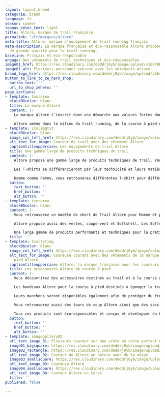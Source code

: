 ```yaml
---
layout: layout_brand
categorie: brand
language: fr
season: summer
topnav_color_text: light
title: Altore, marque de trail Française
permalink: "/fr/marques/altore"
meta-title: Altore, marque d'équipement de trail running français
meta-description: La marque française et éco-responsable Altore propose des équipement
  de grande qualité pour le trail-running.
baseline: Français et éco-responsable
engage: Des vêtements de trail techniques et éco-responsables
image01_href: https://res.cloudinary.com/deddrj0yb/image/upload/v1647881583/website/Altore/245103264_408743243959932_1030052120039821547_n.jpg
image01_alt: Plusieurs personnes courant avec les vêtements Altore
brand_logo_href: https://res.cloudinary.com/deddrj0yb/image/upload/v1647881634/website/Altore/273776542_485514956282760_5747485360429042294_n.jpg
button_to_link_to_ze_hero_shop:
  button_text: ''
  url_to_shop_zehero: ''
page_sections:
- template: textarea
  blockBGcolor: blanc
  title: La marque Altore
  content: |-
    La marque Altore s’inscrit dans une démarche aux valeurs fortes dans le monde outdoor. Un nouvel équipementier de Trail Running, fabriqué en France et Eco-conçu en France, qui a été créé en Corse en 2019 au pied du fameux GR20. Performances, techniques, épurées, vêtements légers, résistants mais surtout écoresponsables, voilà les mots qui définissent cette marque Corse. Une marque qui axe ses valeurs autour de son identité, de sa technicité de produit ainsi sur l’écoresponsabilité. C’est pourquoi, cette marque réduit son empreinte carbone en utilisant des matériaux naturels et/ou recyclés sans perdre en qualité et en performance. Les différentes fibres des équipements vont être d’origines naturelles tel que le bambou. Altore va également utiliser du polyester 100% recyclé. Chaque vêtement est alors recyclable afin de ne rien perdre de ce produit et de ne rien gaspiller. Dès cet été 2022, Altore ouvre son propre atelier de découpe et assemblage à Porto Vecchio, ce qui nous permettra de commencer à proposer des produits 100% Origine France.

    Altore amène dans le milieu du trail running, de la course à pied et du monde outdoor des équipements d'une grande qualité respectant l'environnement. L’engagement écologique se veut important chez cette marque Corse. Vous retrouverez alors une gamme technique, légère, respirant, performante et confortable pour tous vos efforts. Bien sûr, Altore est Corse, son identité est importante et ses produits sont authentiques et montagnards.
- template: 2colimgtxt
  blockBGcolor: blanc
  image_col_left_href: https://res.cloudinary.com/deddrj0yb/image/upload/v1650358188/website/Altore/t%C3%A9l%C3%A9chargement_3.webp
  alt_text_for_image: Coureur de trail avec des vêtement Altore
  captiontitleuppercase: Les équipements de trail Altore
  title: Une gamme large de produits techniques de trail
  content: |-
    Altore propose une gamme large de produits techniques de trail. Vous trouverez donc des T-shirts manches courtes, des T-shirts manches longues, des collants, des vestes, des débardeurs, des cuissards pour la pratique du trail et la course à pied pour homme et pour femme.

    Les T-shirts se différencieront par leur technicité et leurs matières. Ceux qui seront plus techniques et performants seront alors plus près du corps tel une seconde peau en se faisant oublier. Vous retrouverez des T-shirts plus amples mais toujours techniques composé de fibres de bambou et de polyester 100% recyclé. Les T-shirts de Trail Altore sont idéales pour les sorties courtes comme longues, par temps chaud voir très chaud aux températures plus fraîches.

    Homme comme Femme, vous retrouverez différentes T-shirt pour différentes utilisations et technicités. Altore propose également une gamme de débardeurs pour les entraînements sous un soleil plus chaud et être encore plus légers.
  button:
    text_button: ''
    href_button: ''
    alt_button: ''
- template: textarea
  blockBGcolor: blanc
  content: |-
    Vous retrouverez un modèle de short de Trail Altore pour Homme et pour Femme avec des coloris différents. Un short très léger et technique, flottant et plus court pour une liberté optimale de mouvement.

    Altore propose aussi des vestes, coupe-vent et Softshell. Les Softshell et vestes légères homme et femmes sont parfaites pour la pratique par temps frais tout étant très respirant, légères et surtout performantes. Les coupe-vent Altore sont ultras light et également déperlants composées d'une capuche.

    Une large gamme de produits performants et techniques pour la pratique de la course à pied en plaine comme en montagne. Des produits uniques au style épuré.
  title: ''
- template: 2coltxtimg
  blockBGcolor: blanc
  image_col_left_href: https://res.cloudinary.com/deddrj0yb/image/upload/v1650358171/website/Altore/t%C3%A9l%C3%A9chargement_4.webp
  alt_text_for_image: Coureuse courant avec des vêtements de la marque de course à
    pied Altore
  captiontitleuppercase: Altore, la marque française pour les coureurs
  title: Les accessoires Altore de course à pied
  content: |-
    Vous découvrirez des accessoires destinés au trail et à la course à pied.

    Les bandeaux Altore pour la course à pied destinés à éponger la transpiration, tenir les cheveux pour la course à pied comme la pratique d'autres sports. Vous retrouverez également les casquettes. Elles seront mixtes comme pour les bandeaux.

    Leurs manchons seront disponibles également afin de protéger du froid, des UV, de la chaleur et de favoriser la circulation sanguine.

    Vous retrouverez aussi des tours de coup Altore ainsi que des sacs de sport afin de transporter toutes vos affaires.

    Tous ces produits sont écoresponsables et conçus et développer en Corse.
  button:
    text_button: ''
    href_button: ''
    alt_button: ''
- template: imagegallery02
  atl_text_image_01: Plusieurs coureur sur une crète en corse portant du Altore
  image01_bigsquare: https://res.cloudinary.com/deddrj0yb/image/upload/v1650358150/website/Altore/t%C3%A9l%C3%A9chargement_2.webp
  image02_rectangle: https://res.cloudinary.com/deddrj0yb/image/upload/v1650358193/website/Altore/t%C3%A9l%C3%A9chargement.webp
  atl_text_image_02: Coureur de Altore en nature avec de la neige
  image03_smallsquare: https://res.cloudinary.com/deddrj0yb/image/upload/v1650372462/website/Altore/Altore-2021-SD_FOCUS-OUTDOOR-0099.webp
  atl_text_image_03: Coureuse Altore
  image04_smallsquare: https://res.cloudinary.com/deddrj0yb/image/upload/v1650372466/website/Altore/Altore-2021-SD_FOCUS-OUTDOOR-0021.webp
  atl_text_image_04: Coureur Altore en Corse
  title: ''
published: false

---
```

